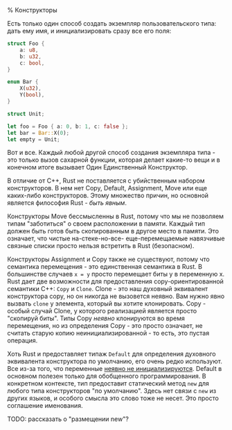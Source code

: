 % Конструкторы

Есть только один способ создать экземпляр пользовательского типа: дать ему имя,
и инициализировать сразу все его поля:

```rust
struct Foo {
    a: u8,
    b: u32,
    c: bool,
}

enum Bar {
    X(u32),
    Y(bool),
}

struct Unit;

let foo = Foo { a: 0, b: 1, c: false };
let bar = Bar::X(0);
let empty = Unit;
```

Вот и все. Каждый любой другой способ создания экземпляра типа - это только
вызов сахарной функции, которая делает какие-то вещи и в конечном итоге
вызывает Один Единственный Конструктор.

В отличие от C++, Rust не поставляется с убийственным набором конструкторов. В
нем нет Copy, Default, Assignment, Move или еще каких-либо конструкторов. Этому
множество причин, но основной является философия Rust - *быть явным*.

Конструкторы Move бессмысленны в Rust, потому что мы не позволяем типам
"заботиться" о своем расположении в памяти. Каждый тип должен быть готов быть
скопированным в другое место в памяти. Это означает, что чистые на-стеке-но-все-
еще-перемещаемые навязчивые связные списки просто нельзя встретить в Rust
(безопасном).

Конструкторы Assignment и Copy также не существуют, потому что семантика
перемещения - это единственная семантика в Rust. В большинстве случаев `x = y`
просто перемещает биты y в переменную x. Rust дает две возможности для
предоставления copy-ориентированной семантики C++: `Copy` и `Clone`. Clone - это
наш духовный эквивалент конструктора copy, но он никогда не вызовется неявно.
Вам нужно явно вызвать `clone` у элемента, который вы хотите клонировать. Copy -
особый случай Clone, у которого реализацией является просто "скопируй биты".
Типы Copy *неявно* клонируются во время перемещения, но из определения Copy -
это просто означает, не считать старую копию неинициализированной - то есть, это
пустая операция.

Хоть Rust и предоставляет типаж `Default` для определения духовного эквивалента
конструктора по умолчанию, его очень редко используют. Все из-за того, что
переменные [неявно не инициализируются][uninit]. Default в основном полезен
только для обобщенного программирования. В конкретном контексте, тип предоставит
статический метод `new` для любого типа конструкторов "по умолчанию". Здесь нет
связи с `new` из других языков, и особого смысла это слово тоже не несет. Это
просто соглашение именования.

TODO: рассказать о "размещении new"?

[uninit]: uninitialized.html
